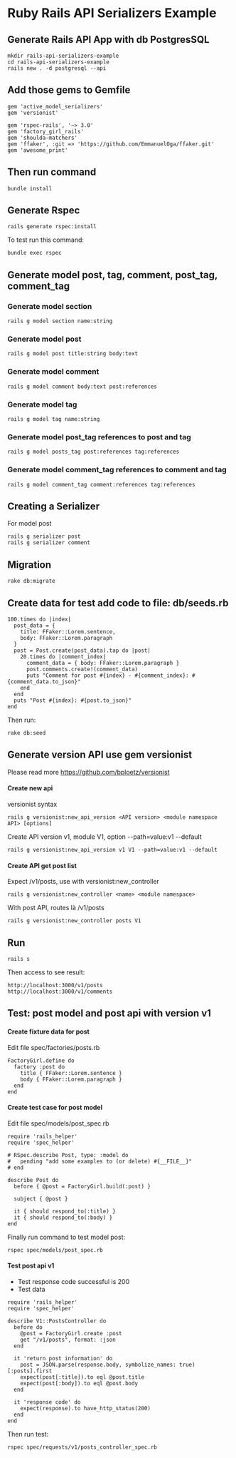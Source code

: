 # Ruby Rails API Serializers Example

## Generate Rails API App with db PostgresSQL
```
mkdir rails-api-serializers-example
cd rails-api-serializers-example
rails new . -d postgresql --api
```

## Add those gems to Gemfile

```
gem 'active_model_serializers'
gem 'versionist'

gem 'rspec-rails', '~> 3.0'
gem 'factory_girl_rails'
gem 'shoulda-matchers'
gem 'ffaker', :git => 'https://github.com/EmmanuelOga/ffaker.git'
gem 'awesome_print'
```

## Then run command
```
bundle install
```

## Generate Rspec
```
rails generate rspec:install
```
To test run this command:
```
bundle exec rspec
```

## Generate model post, tag, comment, post_tag, comment_tag
### Generate model section
```
rails g model section name:string
```

### Generate model post
```
rails g model post title:string body:text
```
### Generate model comment
```
rails g model comment body:text post:references
```
### Generate model tag
```
rails g model tag name:string
```

### Generate model post_tag references to post and tag
```
rails g model posts_tag post:references tag:references
```
### Generate model comment_tag references to comment and tag
```
rails g model comment_tag comment:references tag:references
```

## Creating a Serializer
For model post
```
rails g serializer post
rails g serializer comment
```

## Migration
```
rake db:migrate
```

## Create data for test add code to file: db/seeds.rb
```
100.times do |index|
  post_data = {
    title: FFaker::Lorem.sentence,
    body: FFaker::Lorem.paragraph
  }
  post = Post.create(post_data).tap do |post|
    20.times do |comment_index|
      comment_data = { body: FFaker::Lorem.paragraph }
      post.comments.create!(comment_data)
      puts "Comment for post #{index} - #{comment_index}: #{comment_data.to_json}"
    end
  end
  puts "Post #{index}: #{post.to_json}"
end
```
Then run:
```
rake db:seed
```

## Generate version API use gem versionist
Please read more https://github.com/bploetz/versionist
#### Create new api
versionist syntax
```
rails g versionist:new_api_version <API version> <module namespace API> [options]

```
Create API version v1, module V1, option --path=value:v1 --default
```
rails g versionist:new_api_version v1 V1 --path=value:v1 --default
```

#### Create API get post list
Expect /v1/posts, use with versionist:new_controller
```
rails g versionist:new_controller <name> <module namespace>
```
With post API, routes là /v1/posts
```
rails g versionist:new_controller posts V1
```

## Run
```
rails s
```
Then access to see result:
```
http://localhost:3000/v1/posts
http://localhost:3000/v1/comments
```

## Test: post model and post api with version v1
#### Create fixture data for post
Edit file spec/factories/posts.rb
```
FactoryGirl.define do
  factory :post do
    title { FFaker::Lorem.sentence }
    body { FFaker::Lorem.paragraph }
  end
end
```
#### Create test case for post model
Edit file spec/models/post_spec.rb
```
require 'rails_helper'
require 'spec_helper'

# RSpec.describe Post, type: :model do
#   pending "add some examples to (or delete) #{__FILE__}"
# end

describe Post do
  before { @post = FactoryGirl.build(:post) }

  subject { @post }

  it { should respond_to(:title) }
  it { should respond_to(:body) }
end
```
Finally run command to test model post:
```
rspec spec/models/post_spec.rb
```

#### Test post api v1
- Test response code successful is 200
- Test data
```
require 'rails_helper'
require 'spec_helper'

describe V1::PostsController do
  before do
    @post = FactoryGirl.create :post
    get "/v1/posts", format: :json
  end

  it 'return post information' do
    post = JSON.parse(response.body, symbolize_names: true)[:posts].first
    expect(post[:title]).to eql @post.title
    expect(post[:body]).to eql @post.body
  end

  it 'response code' do
    expect(response).to have_http_status(200)
  end
end
```
Then run test:
```
rspec spec/requests/v1/posts_controller_spec.rb
```
